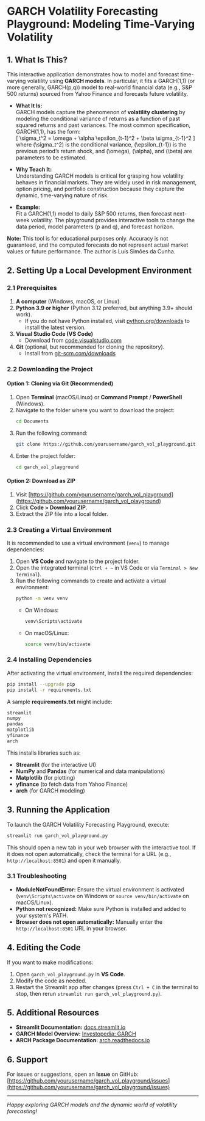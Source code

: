 # GARCH Volatility Forecasting Playground: Modeling Time-Varying Volatility

## 1. What Is This?

This interactive application demonstrates how to model and forecast time-varying volatility using **GARCH models**. In particular, it fits a GARCH(1,1) (or more generally, GARCH(p,q)) model to real-world financial data (e.g., S&P 500 returns) sourced from Yahoo Finance and forecasts future volatility.

- **What It Is:**  
  GARCH models capture the phenomenon of **volatility clustering** by modeling the conditional variance of returns as a function of past squared returns and past variances. The most common specification, GARCH(1,1), has the form:  
  \[
    \sigma_t^2 = \omega + \alpha \epsilon_{t-1}^2 + \beta \sigma_{t-1}^2
  \]
  where \(\sigma_t^2\) is the conditional variance, \(\epsilon_{t-1}\) is the previous period’s return shock, and \(\omega\), \(\alpha\), and \(\beta\) are parameters to be estimated.

- **Why Teach It:**  
  Understanding GARCH models is critical for grasping how volatility behaves in financial markets. They are widely used in risk management, option pricing, and portfolio construction because they capture the dynamic, time-varying nature of risk.

- **Example:**  
  Fit a GARCH(1,1) model to daily S&P 500 returns, then forecast next-week volatility. The playground provides interactive tools to change the data period, model parameters (p and q), and forecast horizon.

**Note:** This tool is for educational purposes only. Accuracy is not guaranteed, and the computed forecasts do not represent actual market values or future performance. The author is Luís Simões da Cunha.

## 2. Setting Up a Local Development Environment

### 2.1 Prerequisites

1. **A computer** (Windows, macOS, or Linux).
2. **Python 3.9 or higher** (Python 3.12 preferred, but anything 3.9+ should work).  
   - If you do not have Python installed, visit [python.org/downloads](https://www.python.org/downloads/) to install the latest version.
3. **Visual Studio Code (VS Code)**  
   - Download from [code.visualstudio.com](https://code.visualstudio.com/)
4. **Git** (optional, but recommended for cloning the repository).  
   - Install from [git-scm.com/downloads](https://git-scm.com/downloads)

### 2.2 Downloading the Project

#### Option 1: Cloning via Git (Recommended)

1. Open **Terminal** (macOS/Linux) or **Command Prompt** / **PowerShell** (Windows).
2. Navigate to the folder where you want to download the project:
   ```bash
   cd Documents
   ```
3. Run the following command:
   ```bash
   git clone https://github.com/yourusername/garch_vol_playground.git
   ```
4. Enter the project folder:
   ```bash
   cd garch_vol_playground
   ```

#### Option 2: Download as ZIP

1. Visit [https://github.com/yourusername/garch_vol_playground](https://github.com/yourusername/garch_vol_playground)
2. Click **Code > Download ZIP**.
3. Extract the ZIP file into a local folder.

### 2.3 Creating a Virtual Environment

It is recommended to use a virtual environment (`venv`) to manage dependencies:

1. Open **VS Code** and navigate to the project folder.
2. Open the integrated terminal (`Ctrl + ~` in VS Code or via `Terminal > New Terminal`).
3. Run the following commands to create and activate a virtual environment:
   ```bash
   python -m venv venv
   ```
   - On Windows:
     ```bash
     venv\Scripts\activate
     ```
   - On macOS/Linux:
     ```bash
     source venv/bin/activate
     ```

### 2.4 Installing Dependencies

After activating the virtual environment, install the required dependencies:

```bash
pip install --upgrade pip
pip install -r requirements.txt
```

A sample **requirements.txt** might include:
```txt
streamlit
numpy
pandas
matplotlib
yfinance
arch
```

This installs libraries such as:
- **Streamlit** (for the interactive UI)
- **NumPy** and **Pandas** (for numerical and data manipulations)
- **Matplotlib** (for plotting)
- **yfinance** (to fetch data from Yahoo Finance)
- **arch** (for GARCH modeling)

## 3. Running the Application

To launch the GARCH Volatility Forecasting Playground, execute:

```bash
streamlit run garch_vol_playground.py
```

This should open a new tab in your web browser with the interactive tool. If it does not open automatically, check the terminal for a URL (e.g., `http://localhost:8501`) and open it manually.

### 3.1 Troubleshooting

- **ModuleNotFoundError:** Ensure the virtual environment is activated (`venv\Scripts\activate` on Windows or `source venv/bin/activate` on macOS/Linux).
- **Python not recognized:** Make sure Python is installed and added to your system's PATH.
- **Browser does not open automatically:** Manually enter the `http://localhost:8501` URL in your browser.

## 4. Editing the Code

If you want to make modifications:
1. Open `garch_vol_playground.py` in **VS Code**.
2. Modify the code as needed.
3. Restart the Streamlit app after changes (press `Ctrl + C` in the terminal to stop, then rerun `streamlit run garch_vol_playground.py`).

## 5. Additional Resources

- **Streamlit Documentation:** [docs.streamlit.io](https://docs.streamlit.io)
- **GARCH Model Overview:** [Investopedia: GARCH](https://www.investopedia.com/terms/g/garch.asp)
- **ARCH Package Documentation:** [arch.readthedocs.io](https://arch.readthedocs.io/en/latest/)

## 6. Support

For issues or suggestions, open an **Issue** on GitHub:  
[https://github.com/yourusername/garch_vol_playground/issues](https://github.com/yourusername/garch_vol_playground/issues)

---

*Happy exploring GARCH models and the dynamic world of volatility forecasting!*
